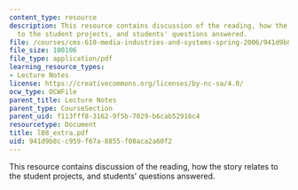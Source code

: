 ```yaml
---
content_type: resource
description: This resource contains discussion of the reading, how the story relates
  to the student projects, and students' questions answered.
file: /courses/cms-610-media-industries-and-systems-spring-2006/941d9b8cc959f67a8855f08aca2a60f2_l08_extra.pdf
file_size: 100106
file_type: application/pdf
learning_resource_types:
- Lecture Notes
license: https://creativecommons.org/licenses/by-nc-sa/4.0/
ocw_type: OCWFile
parent_title: Lecture Notes
parent_type: CourseSection
parent_uid: f113fff8-3162-9f5b-7029-b6cab52916c4
resourcetype: Document
title: l08_extra.pdf
uid: 941d9b8c-c959-f67a-8855-f08aca2a60f2
---
```

This resource contains discussion of the reading, how the story relates to the student projects, and students' questions answered.